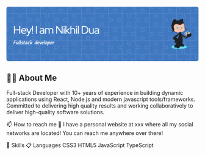 ![Header](./github-header-image.png)

## 👨‍💻 About Me

Full-stack Developer with 10+ years of experience in building dynamic applications using React,
Node.js and modern javascript tools/frameworks. Committed to delivering high quality results
and working collaboratively to deliver high-quality software solutions.

📫 How to reach me
🔗 I have a personal website at xxx where all my social networks are located! You can reach me anywhere over there!

💼 Skills
📋 Languages
CSS3 HTML5 JavaScript TypeScript

<!--
**nikhilduacan/nikhilduacan** is a ✨ _special_ ✨ repository because its `README.md` (this file) appears on your GitHub profile.

Here are some ideas to get you started:

- 🔭 I’m currently working on ...
- 🌱 I’m currently learning ...
- 👯 I’m looking to collaborate on ...
- 🤔 I’m looking for help with ...
- 💬 Ask me about ...
- 📫 How to reach me: ...
- 😄 Pronouns: ...
- ⚡ Fun fact: ...
-->

